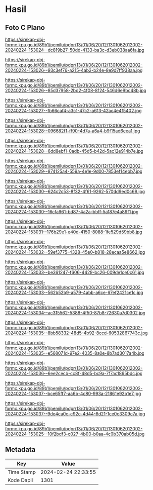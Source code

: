 # Hasil

## Foto C Plano

https://sirekap-obj-formc.kpu.go.id/89b1/pemilu/pdpr/13/01/06/20/12/1301062012002-20240224-153024--dc819b27-50dd-4133-ba3c-d3eb038aa6fa.jpg

https://sirekap-obj-formc.kpu.go.id/89b1/pemilu/pdpr/13/01/06/20/12/1301062012002-20240224-153026--93c3ef76-a215-4ab3-b24e-8e9d7ff938aa.jpg

https://sirekap-obj-formc.kpu.go.id/89b1/pemilu/pdpr/13/01/06/20/12/1301062012002-20240224-153026--85d37958-2bd2-4f08-8124-546d6e9bc48b.jpg

https://sirekap-obj-formc.kpu.go.id/89b1/pemilu/pdpr/13/01/06/20/12/1301062012002-20240224-153027--fb66caf4-a3c1-47c2-a613-42ac4e4f5402.jpg

https://sirekap-obj-formc.kpu.go.id/89b1/pemilu/pdpr/13/01/06/20/12/1301062012002-20240224-153028--096682f1-ff90-4d7a-a6a4-b9f15ad6eea1.jpg

https://sirekap-obj-formc.kpu.go.id/89b1/pemilu/pdpr/13/01/06/20/12/1301062012002-20240224-153028--6dd8ebf1-0adb-45d5-b42d-5ac12e914b7e.jpg

https://sirekap-obj-formc.kpu.go.id/89b1/pemilu/pdpr/13/01/06/20/12/1301062012002-20240224-153029--874125a4-559a-4e1e-9d00-7853ef14ebb7.jpg

https://sirekap-obj-formc.kpu.go.id/89b1/pemilu/pdpr/13/01/06/20/12/1301062012002-20240224-153030--624c2c53-8f32-4f61-9262-570dd9ed0c69.jpg

https://sirekap-obj-formc.kpu.go.id/89b1/pemilu/pdpr/13/01/06/20/12/1301062012002-20240224-153030--16cfa961-bd87-4a2a-bbff-5a187e4a89f1.jpg

https://sirekap-obj-formc.kpu.go.id/89b1/pemilu/pdpr/13/01/06/20/12/1301062012002-20240224-153031--176b29e1-e40d-4150-8088-1fe529d59bb8.jpg

https://sirekap-obj-formc.kpu.go.id/89b1/pemilu/pdpr/13/01/06/20/12/1301062012002-20240224-153032--59ef3775-4328-45e0-b818-28ecaa5e8662.jpg

https://sirekap-obj-formc.kpu.go.id/89b1/pemilu/pdpr/13/01/06/20/12/1301062012002-20240224-153033--be361247-f606-4429-bc26-009de1ce0c61.jpg

https://sirekap-obj-formc.kpu.go.id/89b1/pemilu/pdpr/13/01/06/20/12/1301062012002-20240224-153033--562b52b9-a579-4abb-a6ce-67ef2421ce1c.jpg

https://sirekap-obj-formc.kpu.go.id/89b1/pemilu/pdpr/13/01/06/20/12/1301062012002-20240224-153034--ac315562-5388-4f50-87b8-72630a7d0302.jpg

https://sirekap-obj-formc.kpu.go.id/89b1/pemilu/pdpr/13/01/06/20/12/1301062012002-20240224-153035--8bb58332-48d5-4b92-8ccd-60532867743c.jpg

https://sirekap-obj-formc.kpu.go.id/89b1/pemilu/pdpr/13/01/06/20/12/1301062012002-20240224-153035--e568071d-97e2-4035-8a0e-8b7ad3017a4b.jpg

https://sirekap-obj-formc.kpu.go.id/89b1/pemilu/pdpr/13/01/06/20/12/1301062012002-20240224-153036--6ee2cecb-cc8f-48d5-bc9a-7f7ac1865bdc.jpg

https://sirekap-obj-formc.kpu.go.id/89b1/pemilu/pdpr/13/01/06/20/12/1301062012002-20240224-153037--bce65ff7-aa6b-4c80-993a-21861e92b1e7.jpg

https://sirekap-obj-formc.kpu.go.id/89b1/pemilu/pdpr/13/01/06/20/12/1301062012002-20240224-153037--9de4ca0c-c92c-4d44-8d21-1ce0c3309c7a.jpg

https://sirekap-obj-formc.kpu.go.id/89b1/pemilu/pdpr/13/01/06/20/12/1301062012002-20240224-153025--10f2bdf3-c027-4b00-b0aa-4c0b370ab05d.jpg


## Metadata

| Key        | Value               |
| ---------- | ------------------- |
| Time Stamp | 2024-02-24 22:33:55 |
| Kode Dapil | 1301                |




